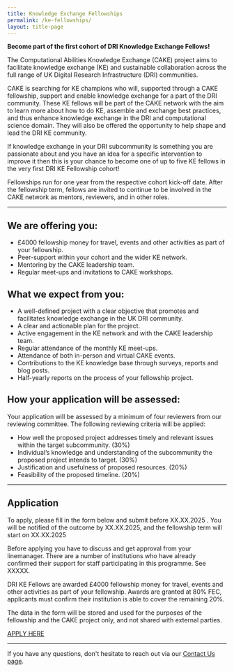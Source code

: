 ```yaml
---
title: Knowledge Exchange Fellowships
permalink: /ke-fellowships/
layout: title-page
---
```


**Become part of the first cohort of DRI Knowledge Exchange Fellows!**

The Computational Abilities Knowledge Exchange (CAKE) project aims to facilitate knowledge exchange (KE) and sustainable collaboration across the full range of UK Digital Research Infrastructure (DRI) communities. 

CAKE is searching for KE champions who will, supported through a CAKE fellowship, support and enable knowledge exchange for a part of the DRI community. These KE fellows will be part of the CAKE network with the aim to learn more about how to do KE, assemble and exchange best practices, and thus enhance knowledge exchange in the DRI and computational science domain. They will also be offered the opportunity to help shape and lead the DRI KE community.

If knowledge exchange in your DRI subcommunity is something you are passionate about and you have an idea for a specific intervention to improve it then this is your chance to become one of up to five KE fellows in the very first DRI KE Fellowship cohort! 

Fellowships run for one year from the respective cohort kick-off date. After the fellowship term, fellows are invited to continue to be involved in the CAKE network as mentors, reviewers, and in other roles.

---

## We are offering you:

- £4000 fellowship money for travel, events and other activities as part of your fellowship.
- Peer-support within your cohort and the wider KE network.
- Mentoring by the CAKE leadership team.
- Regular meet-ups and invitations to CAKE workshops.

## What we expect from you:

- A well-defined project with a clear objective that promotes and facilitates knowledge exchange in the UK DRI community.
- A clear and actionable plan for the project.
- Active engagement in the KE network and with the CAKE leadership team.
- Regular attendance of the monthly KE meet-ups.
- Attendance of both in-person and virtual CAKE events.
- Contributions to the KE knowledge base through surveys, reports and blog posts.
- Half-yearly reports on the process of your fellowship project.

## How your application will be assessed:

Your application will be assessed by a minimum of four reviewers from our reviewing committee.
The following reviewing criteria will be applied:

- How well the proposed project addresses timely and relevant issues within the target subcommunity. (30%)
- Individual’s knowledge and understanding of the subcommunity the proposed project intends to target. (30%)
- Justification and usefulness of proposed resources. (20%)
- Feasibility of  the proposed timeline.  (20%)


---

## Application

To apply, please fill in the form below and submit before XX.XX.2025 . You will be notified of the outcome by XX.XX.2025, and the fellowship term will start on XX.XX.2025

Before applying you have to discuss and get approval from your linemanager. There are a number of institutions who have already confirmed their support for staff participating in this programme.  See XXXXX.

DRI KE Fellows are awarded £4000 fellowship money for travel, events and other activities as part of your fellowship. Awards are granted at 80% FEC, applicants must confirm their institution is able to cover the remaining 20%. 

The data in the form will be stored and used for the purposes of the fellowship and the CAKE project only, and not shared with external parties.


[APPLY HERE](https://docs.google.com/forms/d/e/1FAIpQLSdhwvavSkr7T_B_OCQPd-ATFjspyb0W_Ga0qM0qOLBD-sp9DQ/viewform?usp=header)

---

If you have any questions, don't hesitate to reach out via our [Contact Us page](/contact-us/).
